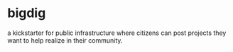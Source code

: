 bigdig
======
a kickstarter for public infrastructure where citizens can post projects they want to help realize in their community.
